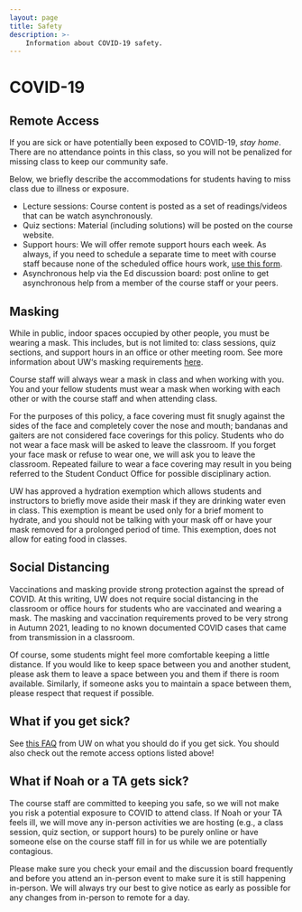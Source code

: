 ```yaml
---
layout: page
title: Safety
description: >-
    Information about COVID-19 safety.
---
```


# COVID-19

## Remote Access

If you are sick or have potentially been exposed to COVID-19, *stay home*. There are no attendance points in this class, so you will not be penalized for missing class to keep our community safe. 

Below, we briefly describe the accommodations for students having to miss class due to illness or exposure.

- Lecture sessions: Course content is posted as a set of readings/videos that can be watch asynchronously.
- Quiz sections:   Material (including solutions) will be posted on the course website.
- Support hours:  We will offer remote support hours each week.  As always, if you need to schedule a separate time to meet with course staff because none of the scheduled office hours work, [use this form]().
- Asynchronous help via the Ed discussion board:   post online to get asynchronous help from a member of the course staff or your peers.

## Masking

While in public, indoor spaces occupied by other people, you must be wearing a mask. This includes, but is not limited to: class sessions, quiz sections, and support hours in an office or other meeting room. See more information about UW‘s masking requirements [here](https://www.ehs.washington.edu/covid-19-prevention-and-response/face-covering-requirements).

Course staff will always wear a mask in class and when working with you. You and your fellow students must wear a mask when working with each other or with the course staff and when attending class.

For the purposes of this policy, a face covering must fit snugly against the sides of the face and completely cover the nose and mouth; bandanas and gaiters are not considered face coverings for this policy. Students who do not wear a face mask will be asked to leave the classroom. If you forget your face mask or refuse to wear one, we will ask you to leave the classroom. Repeated failure to wear a face covering may result in you being referred to the Student Conduct Office for possible disciplinary action.

UW has approved a hydration exemption which allows students and instructors to briefly move aside their mask if they are drinking water even in class. This exemption is meant be used only for a brief moment to hydrate, and you should not be talking with your mask off or have your mask removed for a prolonged period of time. This exemption, does not allow for eating food in classes.

## Social Distancing

Vaccinations and masking provide strong protection against the spread of COVID. At this writing, UW does not require social distancing in the classroom or office hours for students who are vaccinated and wearing a mask. The masking and vaccination requirements proved to be very strong in Autumn 2021, leading to no known documented COVID cases that came from transmission in a classroom.

Of course, some students might feel more comfortable keeping a little distance. If you would like to keep space between you and another student, please  ask them to leave a space between you and them if there is room available. Similarly, if someone asks you to maintain a space between them, please respect that request if possible.

## What if you get sick?

See [this FAQ](https://www.washington.edu/coronavirus/faq/) from UW on what you should do if you get sick. You should also check out the remote access options listed above!

## What if Noah or a TA gets sick?

The course staff are committed to keeping you safe, so we will not make you risk a potential exposure to COVID to attend class. If Noah or your TA feels ill, we will move any in-person activities we are hosting (e.g., a class session, quiz section, or support hours) to be purely online or have someone else on the course staff fill in for us while we are potentially contagious.

Please make sure you check your email and the discussion board frequently and before you attend an in-person event to make sure it is still happening in-person. We will always try our best to give notice as early as possible for any changes from in-person to remote for a day.
